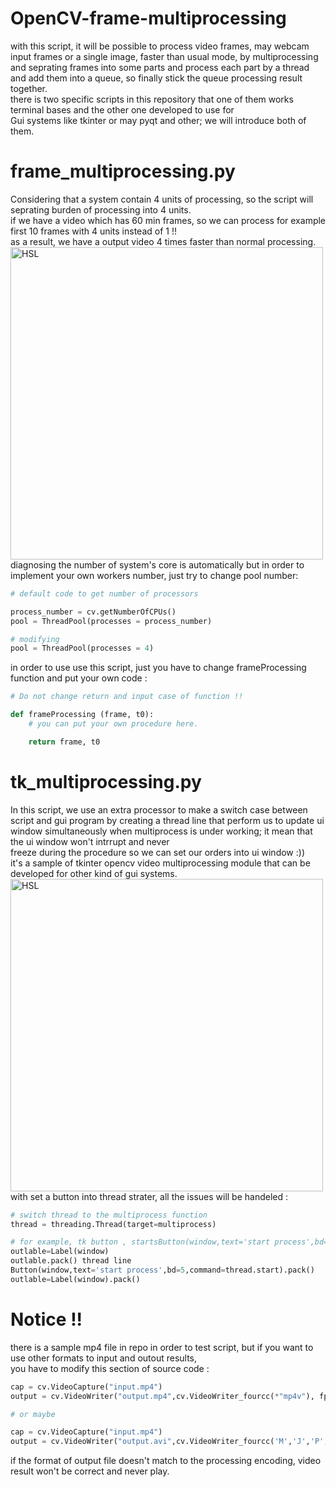 # OpenCV-frame-multiprocessing
with this script, it will be possible to process video frames, may webcam input frames or a single image,
faster than usual mode, by multiprocessing and seprating frames into some parts and process each part by a thread and add
them into a queue, so finally stick the queue processing result together.\
there is two specific scripts in this repository that one of them works terminal bases and the other one developed to use for\
Gui systems like tkinter or may pyqt and other; we will introduce both of them.

# frame_multiprocessing.py
Considering that a system contain 4 units of processing, so the script will seprating burden of processing into 4 units.\
if we have a video which has 60 min frames, so we can process for example first 10 frames with 4 units instead of 1 !!\
as a result, we have a output video 4 times faster than normal processing.
<a href="https://github.com/maze80/Soccer-Robot-Playground"><img src="https://s2.uupload.ir/files/screenshot_from_2023-03-03_17-43-33_bt4.png" alt="HSL" width="500"></a> \
diagnosing the number of system's core is automatically but in order to implement your own workers number, just try to change pool number: 
```python
# default code to get number of processors

process_number = cv.getNumberOfCPUs()
pool = ThreadPool(processes = process_number)
```
```python
# modifying
pool = ThreadPool(processes = 4)
```
in order to use use this script, just you have to change frameProcessing function and put your own code :
```python
# Do not change return and input case of function !!

def frameProcessing (frame, t0):
    # you can put your own procedure here.

    return frame, t0
```

# tk_multiprocessing.py
In this script, we use an extra processor to make a switch case between script and gui program by creating a thread line that 
perform us to update ui window simultaneously when multiprocess is under working; it mean that the ui window won't intrrupt and never \
freeze during the procedure so we can set our orders into ui window :)) \
it's a sample of tkinter opencv video multiprocessing module that can be developed for other kind of gui systems. \
<a href="https://github.com/maze80/Soccer-Robot-Playground"><img src="https://s2.uupload.ir/files/screenshot_from_2023-03-03_18-20-48_auvd.png" alt="HSL" width="500"></a> \
with set a button into thread strater, all the issues will be handeled :
```python
# switch thread to the multiprocess function
thread = threading.Thread(target=multiprocess)

# for example, tk button , startsButton(window,text='start process',bd=5,command=thread.start).pack()
outlable=Label(window)
outlable.pack() thread line
Button(window,text='start process',bd=5,command=thread.start).pack()
outlable=Label(window).pack()
```

# Notice !!
there is a sample mp4 file in repo in order to test script, but if you want to use other formats to input and outout results, \
you have to modify this section of source code :
```python
cap = cv.VideoCapture("input.mp4")   
output = cv.VideoWriter("output.mp4",cv.VideoWriter_fourcc(*"mp4v"), fps, (width, height))  

# or maybe

cap = cv.VideoCapture("input.mp4")   
output = cv.VideoWriter("output.avi",cv.VideoWriter_fourcc('M','J','P','G'), fps, (width, height)) 
```
if the format of output file doesn't match to the processing encoding, video result won't be correct and never play.

